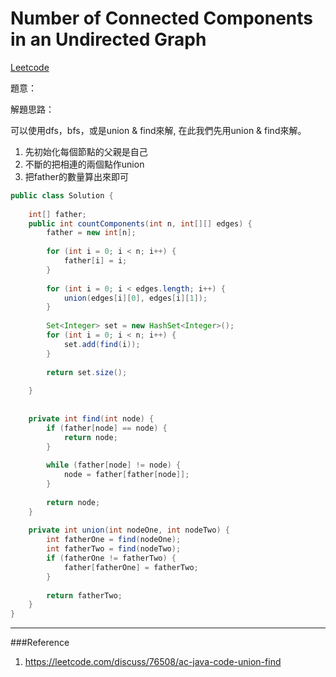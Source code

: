 # Number of Connected Components in an Undirected Graph

[Leetcode](https://leetcode.com/problems/number-of-connected-components-in-an-undirected-graph/)

題意：


解題思路：


可以使用dfs，bfs，或是union & find來解, 在此我們先用union & find來解。

1. 先初始化每個節點的父親是自己
2. 不斷的把相連的兩個點作union
3. 把father的數量算出來即可


```java
public class Solution {
    
    int[] father;
    public int countComponents(int n, int[][] edges) {
        father = new int[n];
        
        for (int i = 0; i < n; i++) {
            father[i] = i;
        }
        
        for (int i = 0; i < edges.length; i++) {
            union(edges[i][0], edges[i][1]);
        }
        
        Set<Integer> set = new HashSet<Integer>();
        for (int i = 0; i < n; i++) {
            set.add(find(i));
        }
        
        return set.size();
        
    }
    
    
    private int find(int node) {
        if (father[node] == node) {
            return node;
        }
        
        while (father[node] != node) {
            node = father[father[node]];
        }
        
        return node;
    }
    
    private int union(int nodeOne, int nodeTwo) {
        int fatherOne = find(nodeOne);
        int fatherTwo = find(nodeTwo);
        if (fatherOne != fatherTwo) {
            father[fatherOne] = fatherTwo;
        }
        
        return fatherTwo;
    }
}
```

---
###Reference
1. https://leetcode.com/discuss/76508/ac-java-code-union-find